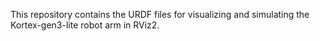This repository contains the URDF files  for visualizing and simulating the Kortex-gen3-lite robot arm in  RViz2.


